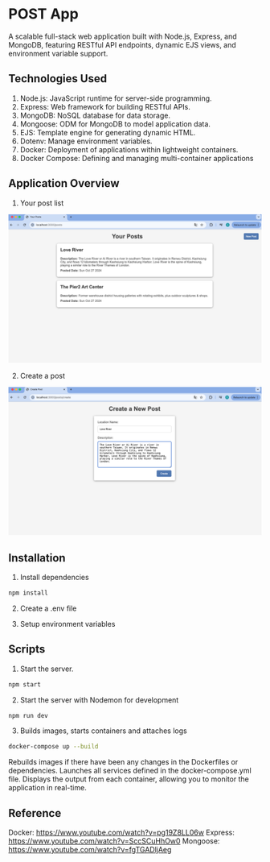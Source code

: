 # POST App

A scalable full-stack web application built with Node.js, Express, and MongoDB, featuring RESTful API endpoints, dynamic EJS views, and environment variable support. 

## Technologies Used

1. Node.js: JavaScript runtime for server-side programming.
2. Express: Web framework for building RESTful APIs.
3. MongoDB: NoSQL database for data storage.
4. Mongoose: ODM for MongoDB to model application data.
5. EJS: Template engine for generating dynamic HTML.
6. Dotenv: Manage environment variables.
7. Docker: Deployment of applications within lightweight containers.
8. Docker Compose: Defining and managing multi-container applications

## Application Overview

1. Your post list

![Your post list](images/your-post-list.png)

2. Create a post

![Create a post](images/create-a-post.png)

## Installation

1. Install dependencies

```bash
npm install
```

2. Create a .env file

3. Setup environment variables

## Scripts

1. Start the server.

```bash
npm start
```

2. Start the server with Nodemon for development

```bash
npm run dev
```

3. Builds images, starts containers and attaches logs

```bash
docker-compose up --build
```

Rebuilds images if there have been any changes in the Dockerfiles or dependencies. Launches all services defined in the docker-compose.yml file. Displays the output from each container, allowing you to monitor the application in real-time.

## Reference

Docker: https://www.youtube.com/watch?v=pg19Z8LL06w
Express: https://www.youtube.com/watch?v=SccSCuHhOw0
Mongoose: https://www.youtube.com/watch?v=fgTGADljAeg